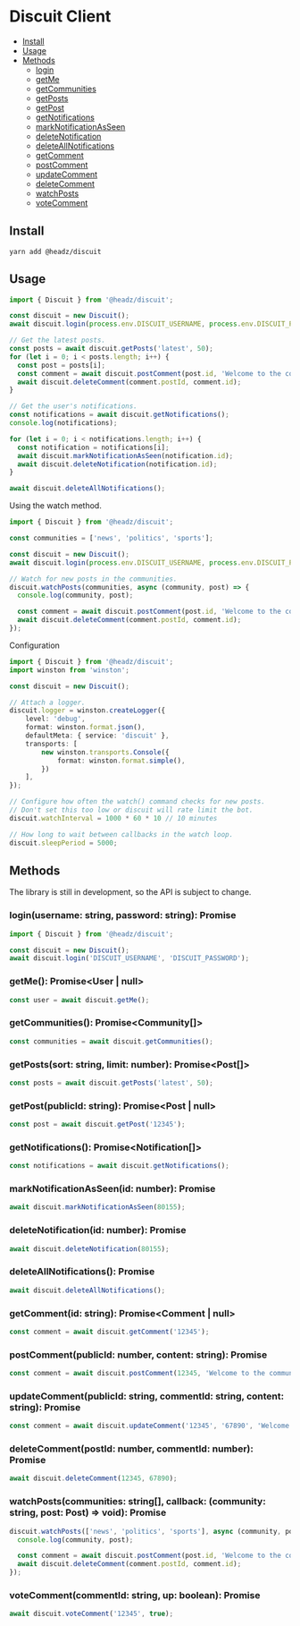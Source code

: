 Discuit Client
==============

* [Install](#install)
* [Usage](#usage)
* [Methods](#methods)
  * [login](#loginusername-string-password-string-promisevoid)
  * [getMe](#getme-promiseuser--null)
  * [getCommunities](#getcommunities-promisecommunity)
  * [getPosts](#getpostssort-string-limit-number-promisepost)
  * [getPost](#getpostpublicid-string-promisepost--null)
  * [getNotifications](#getnotifications-promisenotification)
  * [markNotificationAsSeen](#marknotificationasseenid-number-promisevoid)
  * [deleteNotification](#deletenotificationid-number-promisevoid)
  * [deleteAllNotifications](#deleteallnotifications-promisevoid)
  * [getComment](#getcommentid-string-promisecomment--null)
  * [postComment](#postcommentpublicid-number-content-string-promisecomment)
  * [updateComment](#updatecommentpublicid-string-commentid-string-content-string-promisecomment)
  * [deleteComment](#deletecommentpostid-number-commentid-number-promisevoid)
  * [watchPosts](#watchpostscommunities-string-callback-community-string-post-post--void)
  * [voteComment](#votecommentcommentid-string-up-boolean-promiseboolean)

## Install
```
yarn add @headz/discuit
```

## Usage
```typescript
import { Discuit } from '@headz/discuit';

const discuit = new Discuit();
await discuit.login(process.env.DISCUIT_USERNAME, process.env.DISCUIT_PASSWORD);

// Get the latest posts.
const posts = await discuit.getPosts('latest', 50);
for (let i = 0; i < posts.length; i++) {
  const post = posts[i];
  const comment = await discuit.postComment(post.id, 'Welcome to the community!');
  await discuit.deleteComment(comment.postId, comment.id);
}

// Get the user's notifications.
const notifications = await discuit.getNotifications();
console.log(notifications);

for (let i = 0; i < notifications.length; i++) {
  const notification = notifications[i];
  await discuit.markNotificationAsSeen(notification.id);
  await discuit.deleteNotification(notification.id);
}

await discuit.deleteAllNotifications();
```

Using the watch method.
```typescript
import { Discuit } from '@headz/discuit';

const communities = ['news', 'politics', 'sports'];

const discuit = new Discuit();
await discuit.login(process.env.DISCUIT_USERNAME, process.env.DISCUIT_PASSWORD);

// Watch for new posts in the communities.
discuit.watchPosts(communities, async (community, post) => {
  console.log(community, post);

  const comment = await discuit.postComment(post.id, 'Welcome to the community!');
  await discuit.deleteComment(comment.postId, comment.id);
});
```

Configuration
```typescript
import { Discuit } from '@headz/discuit';
import winston from 'winston';

const discuit = new Discuit();

// Attach a logger.
discuit.logger = winston.createLogger({
    level: 'debug',
    format: winston.format.json(),
    defaultMeta: { service: 'discuit' },
    transports: [
        new winston.transports.Console({
            format: winston.format.simple(),
        })
    ],
});

// Configure how often the watch() command checks for new posts.
// Don't set this too low or discuit will rate limit the bot.
discuit.watchInterval = 1000 * 60 * 10 // 10 minutes

// How long to wait between callbacks in the watch loop.
discuit.sleepPeriod = 5000;
```

## Methods
The library is still in development, so the API is subject to change.

### login(username: string, password: string): Promise<void>

```typescript
import { Discuit } from '@headz/discuit';

const discuit = new Discuit();
await discuit.login('DISCUIT_USERNAME', 'DISCUIT_PASSWORD');
```

### getMe(): Promise<User | null>

```typescript
const user = await discuit.getMe();
```

### getCommunities(): Promise<Community[]>

```typescript
const communities = await discuit.getCommunities();
```

### getPosts(sort: string, limit: number): Promise<Post[]>

```typescript
const posts = await discuit.getPosts('latest', 50);
```

### getPost(publicId: string): Promise<Post | null>

```typescript
const post = await discuit.getPost('12345');
```

### getNotifications(): Promise<Notification[]>

```typescript
const notifications = await discuit.getNotifications();
```

### markNotificationAsSeen(id: number): Promise<void>

```typescript
await discuit.markNotificationAsSeen(80155);
```

### deleteNotification(id: number): Promise<void>

```typescript
await discuit.deleteNotification(80155);
```

### deleteAllNotifications(): Promise<void>

```typescript
await discuit.deleteAllNotifications();
```

### getComment(id: string): Promise<Comment | null>

```typescript
const comment = await discuit.getComment('12345');
```

### postComment(publicId: number, content: string): Promise<Comment>

```typescript
const comment = await discuit.postComment(12345, 'Welcome to the community!');
```

### updateComment(publicId: string, commentId: string, content: string): Promise<Comment>

```typescript
const comment = await discuit.updateComment('12345', '67890', 'Welcome to the community!');
```

### deleteComment(postId: number, commentId: number): Promise<void>

```typescript
await discuit.deleteComment(12345, 67890);
```

### watchPosts(communities: string[], callback: (community: string, post: Post) => void): Promise<void>

```typescript
discuit.watchPosts(['news', 'politics', 'sports'], async (community, post) => {
  console.log(community, post);

  const comment = await discuit.postComment(post.id, 'Welcome to the community!');
  await discuit.deleteComment(comment.postId, comment.id);
});
```

### voteComment(commentId: string, up: boolean): Promise<boolean>

```typescript
await discuit.voteComment('12345', true);
```
